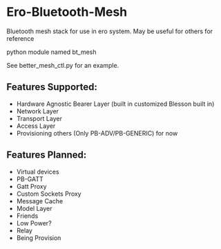 # Ero-Bluetooth-Mesh
Bluetooth mesh stack for use in ero system. May be useful for others for reference

python module named bt_mesh

See better_mesh_ctl.py for an example.

## Features Supported:
- Hardware Agnostic Bearer Layer (built in customized Blesson built in)
- Network Layer
- Transport Layer
- Access Layer
- Provisioning others (Only PB-ADV/PB-GENERIC) for now

## Features Planned:
- Virtual devices
- PB-GATT
- Gatt Proxy
- Custom Sockets Proxy
- Message Cache
- Model Layer
- Friends
- Low Power?
- Relay
- Being Provision
